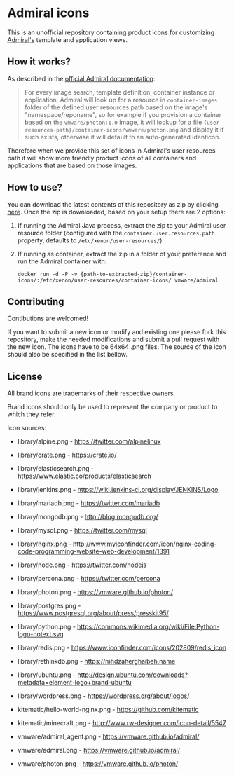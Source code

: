 # Admiral icons

This is an unofficial repository containing product icons for customizing [Admiral's](https://vmware.github.io/admiral/) template and application views.

## How it works?

As described in the [official Admiral documentation](https://github.com/vmware/admiral/wiki/Customization#container-icons):
> For every image search, template definition, container instance or application, Admiral will look up for a resource in `container-images` folder of the defined user resources path based on the image's "namespace/reponame", so for example if you provision a container based on the `vmware/photon:1.0` image, it will lookup for a file `{user-resources-path}/container-icons/vmware/photon.png` and display it if such exists, otherwise it will default to an auto-generated identicon.

Therefore when we provide this set of icons in Admiral's user resources path it will show more friendly product icons of all containers and applications that are based on those images.

## How to use?

You can download the latest contents of this repository as zip by clicking [here](https://github.com/tgeorgiev/admiral-icons/archive/master.zip). Once the zip is downloaded, based on your setup there are 2 options:
1. If running the Admiral Java process, extract the zip to your Admiral user resource folder (configured with the `container.user.resources.path` property, defaults to `/etc/xenon/user-resources/`).
2. If running as container, extract the zip in a folder of your preference and run the Admiral container with:

    `docker run -d -P -v {path-to-extracted-zip}/container-icons/:/etc/xenon/user-resources/container-icons/ vmware/admiral`

## Contributing

Contibutions are welcomed!

If you want to submit a new icon or modify and existing one please fork this repository, make the needed modifications and submit a pull request with the new icon. The icons have to be 64x64 .png files. The source of the icon should also be specified in the list bellow.

## License

All brand icons are trademarks of their respective owners.

Brand icons should only be used to represent the company or product to which they refer.

Icon sources:

* library/alpine.png - <https://twitter.com/alpinelinux>
* library/crate.png - <https://crate.io/>
* library/elasticsearch.png - <https://www.elastic.co/products/elasticsearch>
* library/jenkins.png - <https://wiki.jenkins-ci.org/display/JENKINS/Logo>
* library/mariadb.png - <https://twitter.com/mariadb>
* library/mongodb.png - <http://blog.mongodb.org/>
* library/mysql.png - <https://twitter.com/mysql>
* library/nginx.png - <http://www.myiconfinder.com/icon/nginx-coding-code-programming-website-web-development/1391>
* library/node.png - <https://twitter.com/nodejs>
* library/percona.png - <https://twitter.com/percona>
* library/photon.png - <https://vmware.github.io/photon/>
* library/postgres.png - <https://www.postgresql.org/about/press/presskit95/>
* library/python.png - <https://commons.wikimedia.org/wiki/File:Python-logo-notext.svg>
* library/redis.png - <https://www.iconfinder.com/icons/202809/redis_icon>
* library/rethinkdb.png - <https://mhdzaherghaibeh.name>
* library/ubuntu.png - <http://design.ubuntu.com/downloads?metadata=element-logo+brand-ubuntu>
* library/wordpress.png - <https://wordpress.org/about/logos/>


* kitematic/hello-world-nginx.png - <https://github.com/kitematic>
* kitematic/minecraft.png - <http://www.rw-designer.com/icon-detail/5547>


* vmware/admiral_agent.png - <https://vmware.github.io/admiral/>
* vmware/admiral.png - <https://vmware.github.io/admiral/>
* vmware/photon.png - <https://vmware.github.io/photon/>